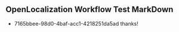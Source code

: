 ## OpenLocalization Workflow Test MarkDown
* 7165bbee-98d0-4baf-acc1-4218251da5ad thanks!

<!--HONumber=Jul16_HO3-->


